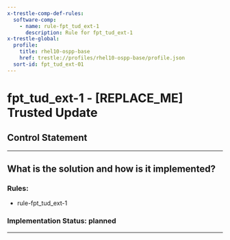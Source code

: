 ```yaml
---
x-trestle-comp-def-rules:
  software-comp:
    - name: rule-fpt_tud_ext-1
      description: Rule for fpt_tud_ext-1
x-trestle-global:
  profile:
    title: rhel10-ospp-base
    href: trestle://profiles/rhel10-ospp-base/profile.json
  sort-id: fpt_tud_ext-01
---
```


# fpt_tud_ext-1 - \[REPLACE_ME\] Trusted Update

## Control Statement

______________________________________________________________________

## What is the solution and how is it implemented?

<!-- For implementation status enter one of: implemented, partial, planned, alternative, not-applicable -->

<!-- Note that the list of rules under ### Rules: is read-only and changes will not be captured after assembly to JSON -->

<!-- Add control implementation description here for control: fpt_tud_ext-1 -->

### Rules:

  - rule-fpt_tud_ext-1

### Implementation Status: planned

______________________________________________________________________
